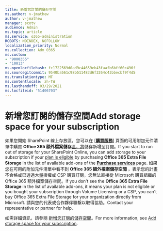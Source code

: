 ```yaml
---
title: 新增您訂閱的儲存空間
ms.author: v-jmathew
author: v-jmathew
manager: scotv
audience: Admin
ms.topic: article
ms.service: o365-administration
ROBOTS: NOINDEX, NOFOLLOW
localization_priority: Normal
ms.collection: Adm_O365
ms.custom:
- "9000355"
- "10013"
ms.openlocfilehash: fc1722569d0ad9c44659eb43faafb6bff60c496f
ms.sourcegitcommit: 9540ba561c98b511483d6f3264c43bbecbf9f4d5
ms.translationtype: MT
ms.contentlocale: zh-TW
ms.lasthandoff: 03/29/2021
ms.locfileid: "51406703"
---
```

# <a name="add-storage-space-for-your-subscription"></a><span data-ttu-id="9fe41-102">新增您訂閱的儲存空間</span><span class="sxs-lookup"><span data-stu-id="9fe41-102">Add storage space for your subscription</span></span>

<span data-ttu-id="9fe41-103">如果您開始 SharePoint 線上存放區，您可以在 [**[購買服務](https://go.microsoft.com/fwlink/p/?linkid=868433)**] 頁面的可用附加元件清單中購買 **Office 365 額外檔案儲存**[區，將](https://docs.microsoft.com/microsoft-365/commerce/add-storage-space)儲存新增至訂閱。</span><span class="sxs-lookup"><span data-stu-id="9fe41-103">If you start to run out of storage for your SharePoint Online, you can add storage to your subscription if your [plan is eligible](https://docs.microsoft.com/microsoft-365/commerce/add-storage-space) by purchasing **Office 365 Extra File Storage** in the list of available add-ons of the **[Purchase services](https://go.microsoft.com/fwlink/p/?linkid=868433)** page.</span></span> <span data-ttu-id="9fe41-104">如果您在可用的附加元件清單中看不到 **Office 365 額外檔案儲存空間** ，表示您的計畫不合格或已透過大量授權或 CSP 購買訂閱，您無法直接從 Microsoft 購買組織的 Office 365 額外檔案儲存空間。</span><span class="sxs-lookup"><span data-stu-id="9fe41-104">If you don't see the **Office 365 Extra File Storage** in the list of available add-ons, it means your plan is not eligible or you bought your subscription through Volume Licensing or a CSP, you can't buy Office 365 Extra File Storage for your organization directly from Microsoft.</span></span> <span data-ttu-id="9fe41-105">請與您的代表或合作夥伴聯繫以取得協助。</span><span class="sxs-lookup"><span data-stu-id="9fe41-105">Contact your representative or partner for help.</span></span>

<span data-ttu-id="9fe41-106">如需詳細資訊，請參閱 [新增您訂閱的儲存空間](https://docs.microsoft.com/microsoft-365/commerce/add-storage-space)。</span><span class="sxs-lookup"><span data-stu-id="9fe41-106">For more information, see [Add storage space for your subscription](https://docs.microsoft.com/microsoft-365/commerce/add-storage-space).</span></span>
